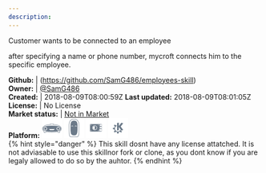```yaml
---
description: 
---
```

Customer wants to be connected to an employee

after specifying a name or phone number, mycroft connects him to the specific employee.

**Github:** | (https://github.com/SamG486/employees-skill)  
**Owner:** | [@SamG486](https://github.com/SamG486)  
**Created:** | 2018-08-09T08:00:59Z  **Last updated:** 2018-08-09T08:01:05Z  
**License:** | No License  
**Market status:** | [Not in Market](https://market.mycroft.ai/skill/)  
**Platform:**   ![](.gitbook/assets/mark-1-icon.png)  ![](.gitbook/assets/mark-2-icon.png)  ![](.gitbook/assets/picroft-icon.png)  ![](.gitbook/assets/kde.png)   
{% hint style="danger" %}
This skill dosnt have any license attatched. It is not adviasable to use this skillnor fork or clone, as you dont know if you are legaly allowed to do so by the auhtor.
{% endhint %}
